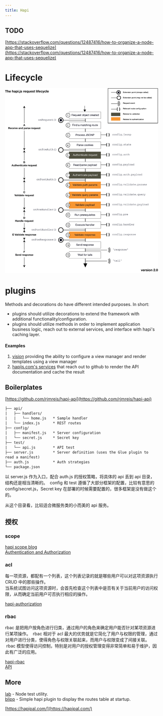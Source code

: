 ```yaml
---
title: Hapi
---
```


## TODO

[https://stackoverflow.com/questions/12487416/how-to-organize-a-node-app-that-uses-sequelize](https://stackoverflow.com/questions/12487416/how-to-organize-a-node-app-that-uses-sequelize)

# Lifecycle

![Hapi LifeCircle.png](/img/docs/hapi/life-circle.png)

# plugins

Methods and decorations do have different intended purposes. In short:

-   plugins should utilize decorations to extend the framework with additional functionality/configuration.
-   plugins should utilize methods in order to implement application business logic, reach out to external services, and interface with hapi's caching layer.

#### Examples

1. [vision](https://github.com/hapijs/vision/blob/master/lib/index.js) providing the ability to configure a view manager and render templates using a view manager
1. [hapijs.com's services](https://github.com/outmoded/hapijs.com/blob/master/lib/github.js#L221-L247) that reach out to github to render the API documentation and cache the result

## Boilerplates

[https://github.com/rjmreis/hapi-api](https://github.com/rjmreis/hapi-api)

```
├── api/
|   ├── handlers/
|   |   └── home.js   * Sample handler
|   └── index.js      * REST routes
├── config/
|   ├── manifest.js   * Server configuration
|   └── secret.js     * Secret key
├── test/
|   └── api.js        * API test
├── server.js         * Server definition (uses the Glue plugin to read a manifest)
├── auth.js           * Auth strategies
└── package.json
```

以 server.js 作为入口，配合 auth.js 的授权策略，将具体的 api 丢到 api 目录，结构还是相当清晰的。  config 和 test 遵循了大部分框架的配置，比较有意思的 config/secret.js，Secret key 在部署的时候需要配置的，很多框架是没有做这个的。

从这个目录看，比较适合微服务类的小而美的 api 服务。

## 授权

### scope

[hapi scope blog](https://blog.andyet.com/2015/06/16/harnessing-hapi-scopes/)  
 [Authentication and Authorization](https://medium.com/@poeticninja/authentication-and-authorization-with-hapi-5529b5ecc8ec)

### acl

每一项资源，都配有一个列表，这个列表记录的就是哪些用户可以对这项资源执行 CRUD 中的那些操作。  
 当系统试图访问这项资源时，会首先检查这个列表中是否有关于当前用户的访问权限，从而确定当前用户可否执行相应的操作。

[hapi-authorization](https://github.com/toymachiner62/hapi-authorization)

### rbac

rbac 是把用户按角色进行归类，通过用户的角色来确定用户能否针对某项资源进行某项操作。  rbac 相对于 acl 最大的优势就是它简化了用户与权限的管理，通过对用户进行分类，使得角色与权限关联起来，而用户与权限变成了间接关联。  rbac 模型使得访问控制，特别是对用户的授权管理变得非常简单和易于维护，因此有广泛的应用。

[hapi-rbac](https://github.com/franciscogouveia/hapi-rbac)  
 [API](https://github.com/franciscogouveia/hapi-rbac/blob/master/API.md)

## More

[lab](https://github.com/hapijs/lab) - Node test utility.  
 [blipp](https://github.com/danielb2/blipp) - Simple hapi plugin to display the routes table at startup.

[https://hapipal.com/](https://hapipal.com/)
